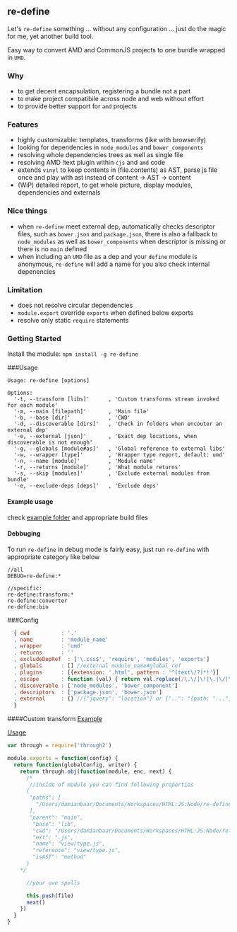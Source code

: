 ## re-define
Let's `re-define` something ... without any configuration ... just do the magic for me, yet another build tool.

Easy way to convert AMD and CommonJS projects to one bundle wrapped in `UMD`.

### Why
* to get decent encapsulation, registering a bundle not a part
* to make project compatibile across node and web without effort
* to provide better support for `amd` projects

### Features
* highly customizable: templates, transforms (like with browserify)
* looking for dependencies in `node_modules` and `bower_components`
* resolving whole dependencies trees as well as single file
* resolving AMD !text plugin within `cjs` and `amd` code
* extends `vinyl` to keep contents in (file.contents) as AST, parse js file once and play with ast instead of content -> AST -> content 
* (WiP) detailed report, to get whole picture, display modules, dependencies and externals

### Nice things
* when `re-define` meet external dep, automatically checks descriptor files, such as `bower.json` and `package.json`, there is also a fallback to `node_modules` as well as `bower_components` when descriptor is missing or there is no `main` defined
* when including an `UMD` file as a dep and your `define` module is anonymous, `re-define` will add a name for you also check internal depenencies

### Limitation
* does not resolve circular dependencies
* `module.export` override `exports` when defined below exports
* resolve only static `require` statements

### Getting Started
Install the module: `npm install -g re-define`

###Usage
```
Usage: re-define [options]

Options:
  '-t, --transform [libs]'      , 'Custom transforms stream invoked for each module'
  '-m, --main [filepath]'       , 'Main file'
  '-b, --base [dir]'            , 'CWD'
  '-d, --discoverable [dirs]'   , 'Check in folders when encouter an external dep'
  '-e, --external [json]'       , 'Exact dep locations, when discoverable is not enough'
  '-g, --globals [module#as]'   , 'Global reference to external libs'
  '-w, --wrapper [type]'        , 'Wrapper type report, default: umd'
  '-n, --name [module]'         , 'Module name'
  '-r, --returns [module]'      , 'What module returns'
  '-s, --skip [modules]'        , 'Exclude external modules from bundle'
  '-e, --exclude-deps [deps]'   , 'Exclude deps'
```

#### Example usage
check [example folder](example) and appropriate build files

#### Debbuging
To run `re-define` in debug mode is fairly easy, just run `re-define` with appropriate category like below

```
//all
DEBUG=re-define:* 

//specific:
re-define:transform:* 
re-define:converter
re-define:bin
```

###Config
```js
  { cwd          : '.'
  , name         : 'module_name'
  , wrapper      : 'umd'
  , returns      : ''
  , excludeDepRef  : ['\.css$', 'require', 'modules', 'exports']
  , globals      : [] //external module_name#global_ref
  , plugins      : [{extension: '.html', pattern : '^(text\/?)*!'}]
  , escape       : function (val) { return val.replace(/\.\/|\!|\.|\/|\\|-/g, '_') }
  , discoverable : ['node_modules', 'bower_component']
  , descriptors  : ['package.json', 'bower.json']
  , external     : {} //{"jquery": "location"} or {"..": "{path: "...", cwd: "..."}
  }
```

####Custom transform
[Example](/lib/transform/find-external.js) 

[Usage](/bin/re-define.js#L39)

```js
var through = require('through2')

module.exports = function(config) {
  return function(globalConfig, writer) {
    return through.obj(function(module, enc, next) {
      /* 
       //inside of module you can find following properties
      {
       "paths": [
         "/Users/damianbaar/Documents/Workspaces/HTML:JS:Node/re-define/example/lib/view/type.js"
       ],
       "parent": "main",
        "base": "lib",
        "cwd": "/Users/damianbaar/Documents/Workspaces/HTML:JS:Node/re-define/example",
        "ext": ".js",
        "name": "view/type.js",
        "reference": "view/type.js",
        "isAST": "method"
      }
    */

      //your own spells

      this.push(file)
      next()
    })
  }
}
```
